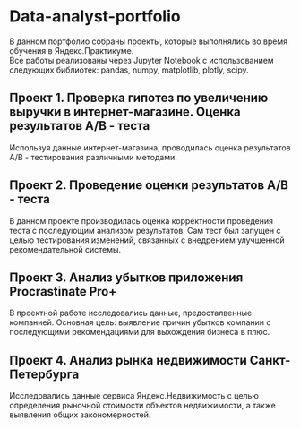 # Data-analyst-portfolio
В данном портфолио собраны проекты, которые выполнялись во время обучения в Яндекс.Практикуме.\
Все работы реализованы через Jupyter Notebook с использованием следующих библиотек: pandas, numpy, matplotlib, plotly, scipy.
## Проект 1. Проверка гипотез по увеличению выручки в интернет-магазине. Оценка результатов А/В - теста
Используя данные интернет-магазина, проводилась оценка результатов А/В - тестирования различными методами. 
## Проект 2. Проведение оценки результатов А/В - теста
В данном проекте производилась оценка корректности проведения теста с последующим анализом результатов. Сам тест был запущен с целью тестирования изменений, связанных с внедрением улучшенной рекомендательной системы.
## Проект 3. Анализ убытков приложения Procrastinate Pro+
В проектной работе исследовались данные, предосталвенные компанией. Основная цель: выявление причин убытков компании с последующими рекомендациями для выхождения бизнеса в плюс. 
## Проект 4. Анализ рынка недвижимости Санкт-Петербурга
Исследовались данные сервиса Яндекс.Недвижимость с целью определения рыночной стоимости объектов недвижимости, а также выявления общих закономерностей.

